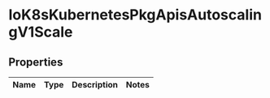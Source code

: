 
# IoK8sKubernetesPkgApisAutoscalingV1Scale

## Properties
Name | Type | Description | Notes
------------ | ------------- | ------------- | -------------




